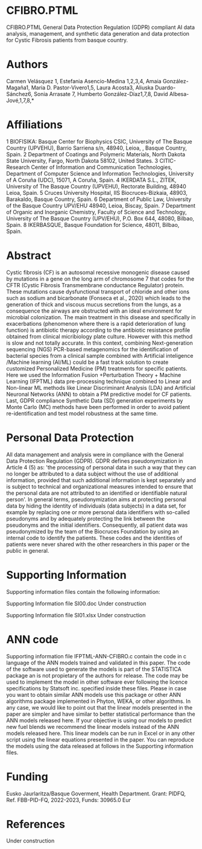 # CFIBRO.PTML
CFIBRO.PTML General Data Protection Regulation (GDPR) compliant AI data analysis, management, 
and synthetic data generation and data protection for Cystic Fibrosis patients from basque country.

# Authors
Carmen Velásquez 1, Estefania Asencio-Medina 1,2,3,4, Amaia González-Magaña1, 
Maria D. Pastor-Vivero1,5, Laura Acosta3, Aliuska Duardo-Sánchez6, 
Sonia Arrasate 7, Humberto González-Díaz1,7,8, David Albesa-Jové,1,7,8,*

# Affiliations
1 BIOFISIKA: Basque Center for Biophysics CSIC, University of The Basque Country (UPVEHU),    Barrio Sarriena s/n, 48940, Leioa, , Basque Country, Spain.
2 Department of Coatings and Polymeric Materials, North Dakota State University, Fargo, North Dakota 58102, United States.
3 CITIC-Research Center of Information and Communication Technologies, Department of Computer Science and Information Technologies, University of A Coruña (UDC), 15071, A Coruña, Spain.
4 IKERDATA S.L., ZITEK, University of The Basque Country (UPVEHU), Rectorate Building, 48940 Leioa, Spain.
5 Cruces University Hospital, IIS Biocruces-Bizkaia, 48903, Barakaldo, Basque Country, Spain.
6 Department of Public Law, University of the Basque Country UPV/EHU 48940, Leioa, Biscay, Spain.
7 Department of Organic and Inorganic Chemistry, Faculty of Science and Technology, University of The Basque Country (UPV/EHU), P.O. Box 644, 48080, Bilbao, Spain.
8 IKERBASQUE, Basque Foundation for Science, 48011, Bilbao, Spain.

# Abstract
Cystic fibrosis (CF) is an autosomal recessive monogenic disease caused by mutations in a gene on the long arm of chromosome 7 that codes for the CFTR (Cystic Fibrosis Transmembrane conductance Regulator) protein. These mutations cause dysfunctional transport of chloride and other ions such as sodium and bicarbonate (Fonseca et al., 2020) which leads to the generation of thick and viscous mucus secretions from the lungs, as a consequence the airways are obstructed with an ideal environment for microbial colonization. The main treatment in this disease and specifically in exacerbations (phenomenon where there is a rapid deterioration of lung function) is antibiotic therapy according to the antibiotic resistance profile obtained from clinical micribiology plate culture. However with this method is slow and not totally accurate. In this context, combining Next-generation sequencing (NGS) PCR-based metagenomics for the identification of bacterial species from a clinical sample combined with Artificial inteligence /Machine learning (AI/ML) could be a fast track solution to create customized Personalized Medicine (PM) treatments for specific patients. Here we used the  Information Fusion +Perturbation Theory + Machine Learning (IFPTML) data pre-processing technique combined to Linear and Non-linear ML methods like Linear Discriminant Analysis (LDA) and Artificial Neuronal Networks (ANN) to obtain a PM predictive model for CF patients. Last, GDPR compliance Synthetic Data (SD) generation experiments by Monte Carlo (MC) methods have been performed in order to avoid patient re-identification and test model robustness at the same time. 

# Personal Data Protection

All data management and analysis were in compliance with the General Data Protection Regulation (GDPR). GDPR defines pseudonymization in Article 4 (5) as: 'the processing of personal data in such a way that they can no longer be attributed to a data subject without the use of additional information, provided that such additional information is kept separately and is subject to technical and organizational measures intended to ensure that the personal data are not attributed to an identified or identifiable natural person'. In general terms, pseudonymization aims at protecting personal data by hiding the identity of individuals (data subjects) in a data set, for example by replacing one or more personal data identifiers with so-called pseudonyms and by adequately protecting the link between the pseudonyms and the initial identifiers. Consequently, all patient data was pseudonymized by the team of the Biocruces Foundation by using an internal code to identify the patients. These codes and the identities of patients were never shared with the other researchers in this paper or the public in general. 

# Supporting Information
Supporting information files contain the following information:

Supporting Information file SI00.doc
Under construction

Supporting Information file SI01.xlsx
Under construction

# ANN code
Supporting information file IFPTML-ANN-CFIBRO.c contain the code in c language of the ANN models trained and validated in this paper. The code of the software used to generate the models is part of the STATISTICA package an is not propietary of the authors for release. The code may be used to implement the model in other software ever following the licence specifications by Statsoft inc. specified inside these files. Please in case you want to obtain similar ANN models use this package or other ANN algorithms package implemented in Phyton, WEKA, or other algorithms. In any case, we would like to point out that the linear models presented in the paper are simpler and have similar to better statistical performance than the ANN models released here. If your objective is using our models to predict new fuel blends we recommend the linear models instead of the ANN models released here. This linear models can be run in Excel or in any other script using the linear equations presented in the paper. You can reproduce the models using the data released at follows in the Supporting information files.

# Funding
Eusko Jaurlaritza/Basque Goverment, Health Department.
Grant: PIDFQ, Ref. FBB-PID-FQ, 2022-2023, Funds: 30965.0 Eur 

# References
Under construction


